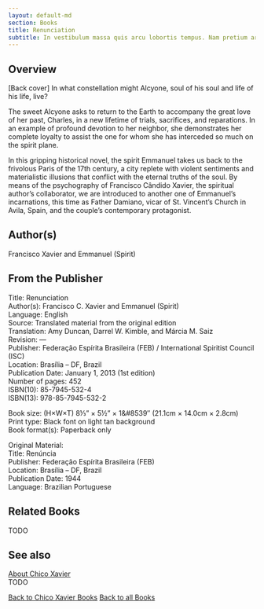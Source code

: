 ```yaml
---
layout: default-md
section: Books
title: Renunciation
subtitle: In vestibulum massa quis arcu lobortis tempus. Nam pretium arcu in odio vulputate luctus.
---
```


## Overview
[Back cover] In what constellation might Alcyone, soul of his soul and life of his life, live?

The sweet Alcyone asks to return to the Earth to accompany the great love of her past, Charles, in a new lifetime of trials, sacrifices, and reparations. In an example of profound devotion to her neighbor, she demonstrates her complete loyalty to assist the one for whom she has interceded so much on the spirit plane.

In this gripping historical novel, the spirit Emmanuel takes us back to the frivolous Paris of the 17th century, a city replete with violent sentiments and materialistic illusions that conflict with the eternal truths of the soul. By means of the psychography of Francisco Cândido Xavier, the spiritual author’s collaborator, we are introduced to another one of Emmanuel’s incarnations, this time as Father Damiano, vicar of St. Vincent’s Church in Avila, Spain, and the couple’s contemporary protagonist.

## Author(s)
Francisco Xavier and Emmanuel (Spirit)

## From the Publisher
Title: 	Renunciation  
Author(s): 	Francisco C. Xavier and Emmanuel (Spirit)  
Language: 	English  
Source: 	Translated material from the original edition  
Translation: 	Amy Duncan, Darrel W. Kimble, and Márcia M. Saiz  
Revision: 	—  
Publisher: 	Federação Espírita Brasileira (FEB) / International Spiritist Council (ISC)  
Location: 	Brasília – DF, Brazil  
Publication Date: 	January 1, 2013 (1st edition)  
Number of pages: 	452  
ISBN(10): 	85-7945-532-4  
ISBN(13): 	978-85-7945-532-2  
  
Book size: (H×W×T) 	8⅓” × 5½” × 1&#8539″ (21.1cm × 14.0cm × 2.8cm)  
Print type: 	Black font on light tan background  
Book format(s): 	Paperback only  
  
Original Material: 	  
Title: 	Renúncia  
Publisher: 	Federação Espírita Brasileira (FEB)  
Location: 	Brasília – DF, Brazil  
Publication Date: 	1944  
Language: 	Brazilian Portuguese  

## Related Books
TODO

## See also
[About Chico Xavier](/profile/chico-xavier)  
TODO


<a href="/books/chico-xavier" class="button">Back to Chico Xavier Books</a>
<a href="/books" class="button">Back to all Books</a>

